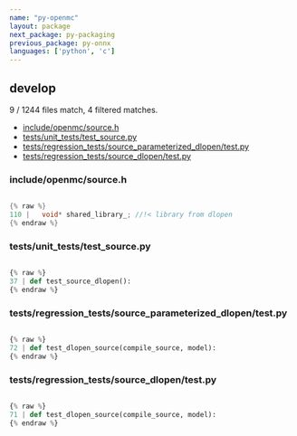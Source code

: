 ```yaml
---
name: "py-openmc"
layout: package
next_package: py-packaging
previous_package: py-onnx
languages: ['python', 'c']
---
```

## develop
9 / 1244 files match, 4 filtered matches.

 - [include/openmc/source.h](#includeopenmcsourceh)
 - [tests/unit_tests/test_source.py](#testsunit_teststest_sourcepy)
 - [tests/regression_tests/source_parameterized_dlopen/test.py](#testsregression_testssource_parameterized_dlopentestpy)
 - [tests/regression_tests/source_dlopen/test.py](#testsregression_testssource_dlopentestpy)

### include/openmc/source.h

```c

{% raw %}
110 |   void* shared_library_; //!< library from dlopen
{% endraw %}

```
### tests/unit_tests/test_source.py

```python

{% raw %}
37 | def test_source_dlopen():
{% endraw %}

```
### tests/regression_tests/source_parameterized_dlopen/test.py

```python

{% raw %}
72 | def test_dlopen_source(compile_source, model):
{% endraw %}

```
### tests/regression_tests/source_dlopen/test.py

```python

{% raw %}
71 | def test_dlopen_source(compile_source, model):
{% endraw %}

```